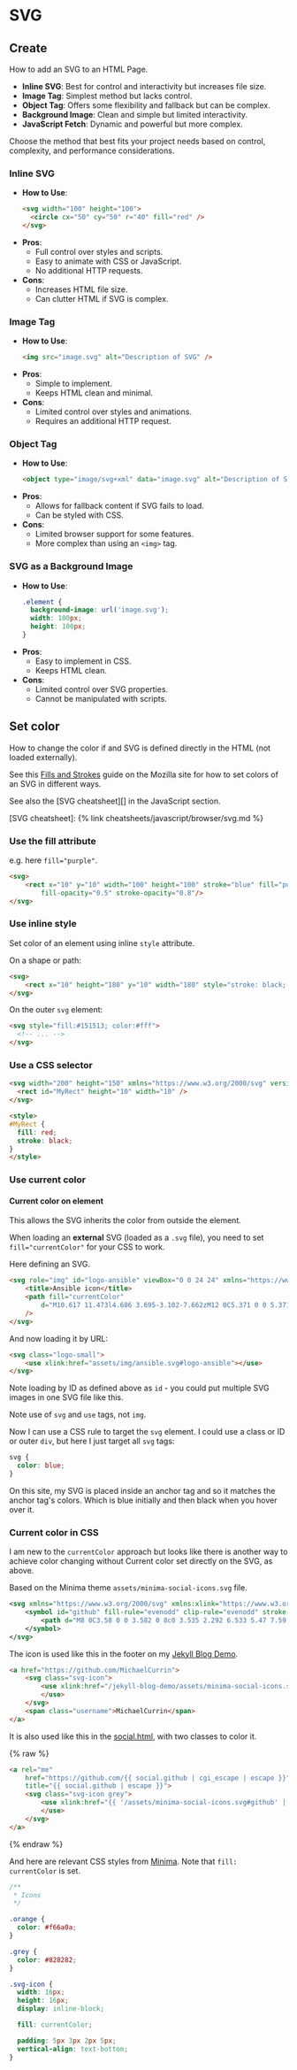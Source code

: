# SVG

## Create

How to add an SVG to an HTML Page.

- **Inline SVG**: Best for control and interactivity but increases file size.
- **Image Tag**: Simplest method but lacks control.
- **Object Tag**: Offers some flexibility and fallback but can be complex.
- **Background Image**: Clean and simple but limited interactivity.
- **JavaScript Fetch**: Dynamic and powerful but more complex.

Choose the method that best fits your project needs based on control, complexity, and performance considerations.

### Inline SVG

- **How to Use**:
  ```html
  <svg width="100" height="100">
    <circle cx="50" cy="50" r="40" fill="red" />
  </svg>
  ```
- **Pros**:
  - Full control over styles and scripts.
  - Easy to animate with CSS or JavaScript.
  - No additional HTTP requests.
- **Cons**:
  - Increases HTML file size.
  - Can clutter HTML if SVG is complex.

### Image Tag

- **How to Use**:
  ```html
  <img src="image.svg" alt="Description of SVG" />
  ```
- **Pros**:
  - Simple to implement.
  - Keeps HTML clean and minimal.
- **Cons**:
  - Limited control over styles and animations.
  - Requires an additional HTTP request.

### Object Tag

- **How to Use**:
  ```html
  <object type="image/svg+xml" data="image.svg" alt="Description of SVG"></object>
  ```
- **Pros**:
  - Allows for fallback content if SVG fails to load.
  - Can be styled with CSS.
- **Cons**:
  - Limited browser support for some features.
  - More complex than using an `<img>` tag.

### SVG as a Background Image

- **How to Use**:
  ```css
  .element {
    background-image: url('image.svg');
    width: 100px;
    height: 100px;
  }
  ```
- **Pros**:
  - Easy to implement in CSS.
  - Keeps HTML clean.
- **Cons**:
  - Limited control over SVG properties.
  - Cannot be manipulated with scripts.
 
  
## Set color

How to change the color if and SVG is defined directly in the HTML (not loaded externally).

See this [Fills and Strokes](https://developer.mozilla.org/en-US/docs/Web/SVG/Tutorial/Fills_and_Strokes) guide on the Mozilla site for how to set colors of an SVG in different ways.

See also the [SVG cheatsheet][] in the JavaScript section.

[SVG cheatsheet]: {% link cheatsheets/javascript/browser/svg.md %}

### Use the fill attribute

e.g. here `fill="purple"`.

```html
<svg>
    <rect x="10" y="10" width="100" height="100" stroke="blue" fill="purple"
        fill-opacity="0.5" stroke-opacity="0.8"/>
</svg>
```

### Use inline style

Set color of an element using inline `style` attribute.

On a shape or path:

```html
<svg>
    <rect x="10" height="180" y="10" width="180" style="stroke: black; fill: red;"/>
</svg>
```

On the outer `svg` element:

```html
<svg style="fill:#151513; color:#fff">
  <!-- ... -->
</svg>
```

### Use a CSS selector

```html
<svg width="200" height="150" xmlns="https://www.w3.org/2000/svg" version="1.1">
  <rect id="MyRect" height="10" width="10" />
</svg>

<style>
#MyRect {
  fill: red;
  stroke: black;
}
</style>
```

### Use current color

#### Current color on element

This allows the SVG inherits the color from outside the element.

When loading an **external** SVG (loaded as a `.svg` file), you need to set `fill="currentColor"` for your CSS to work.

Here defining an SVG.

```html
<svg role="img" id="logo-ansible" viewBox="0 0 24 24" xmlns="https://www.w3.org/2000/svg">
    <title>Ansible icon</title>
    <path fill="currentColor"
        d="M10.617 11.473l4.686 3.695-3.102-7.662zM12 0C5.371 0 0 5.371 0 12s5.371 12 12 12 12-5.371 12-12S18.629 0 12 0zm5.797 17.305c-.011.471-.403.842-.875.83-.236 0-.416-.09-.664-.293l-6.19-5-2.079 5.203H6.191L11.438 5.44c.124-.314.427-.52.764-.506.326-.014.63.189.742.506l4.774 11.494c.045.111.08.234.08.348-.001.009-.001.009-.001.023z"
    />
</svg>
```

And now loading it by URL:

```html
<svg class="logo-small">
    <use xlink:href="assets/img/ansible.svg#logo-ansible"></use>
</svg>
```

Note loading by ID as defined above as `id` - you could put multiple SVG images in one SVG file like this. 

Note use of `svg` and `use` tags, not `img`.

Now I can use a CSS rule to target the `svg` element. I could use a class or ID or outer `div`, but here I just target all `svg` tags:

```css
svg {
  color: blue;
}
```

On this site, my SVG is placed inside an anchor tag and so it matches the anchor tag's colors. Which is blue initially and then black when you hover over it.

### Current color in CSS

I am new to the `currentColor` approach but looks like there is another way to achieve color changing without Current color set directly on the SVG, as above.

Based on the Minima theme `assets/minima-social-icons.svg` file.

```xml
<svg xmlns="https://www.w3.org/2000/svg" xmlns:xlink="https://www.w3.org/1999/xlink">
    <symbol id="github" fill-rule="evenodd" clip-rule="evenodd" stroke-linejoin="round" stroke-miterlimit="1.414">
        <path d="M8 0C3.58 0 0 3.582 0 8c0 3.535 2.292 6.533 5.47 7.59.4.075.547-.172.547-.385 0-.19-.007-.693-.01-1.36-2.226.483-2.695-1.073-2.695-1.073-.364-.924-.89-1.17-.89-1.17-.725-.496.056-.486.056-.486.803.056 1.225.824 1.225.824.714 1.223 1.873.87 2.33.665.072-.517.278-.87.507-1.07-1.777-.2-3.644-.888-3.644-3.953 0-.873.31-1.587.823-2.147-.09-.202-.36-1.015.07-2.117 0 0 .67-.215 2.2.82.64-.178 1.32-.266 2-.27.68.004 1.36.092 2 .27 1.52-1.035 2.19-.82 2.19-.82.43 1.102.16 1.915.08 2.117.51.56.82 1.274.82 2.147 0 3.073-1.87 3.75-3.65 3.947.28.24.54.73.54 1.48 0 1.07-.01 1.93-.01 2.19 0 .21.14.46.55.38C13.71 14.53 16 11.53 16 8c0-4.418-3.582-8-8-8"/>
    </symbol>
</svg>
```

The icon is used like this in the footer on my [Jekyll Blog Demo](https://michaelcurrin.github.io/jekyll-blog-demo/).

```html
<a href="https://github.com/MichaelCurrin">
    <svg class="svg-icon">
        <use xlink:href="/jekyll-blog-demo/assets/minima-social-icons.svg#github">
        </use>
    </svg>
    <span class="username">MichaelCurrin</span>
</a>
```

It is also used like this in the [social.html](https://github.com/jekyll/minima/blob/master/_includes/social.html), with two classes to color it.

{% raw %}
```html
<a rel="me"
    href="https://github.com/{{ social.github | cgi_escape | escape }}"
    title="{{ social.github | escape }}">
    <svg class="svg-icon grey">
        <use xlink:href="{{ '/assets/minima-social-icons.svg#github' | relative_url }}">
        </use>
    </svg>
</a>
```
{% endraw %}

And here are relevant CSS styles from [Minima](https://github.com/jekyll/minima/blob/master/_sass/minima/_base.scss). Note that `fill: currentColor` is set.

```css
/**
 * Icons
 */

.orange {
  color: #f66a0a;
}

.grey {
  color: #828282;
}

.svg-icon {
  width: 16px;
  height: 16px;
  display: inline-block;

  fill: currentColor;

  padding: 5px 3px 2px 5px;
  vertical-align: text-bottom;
}
```
